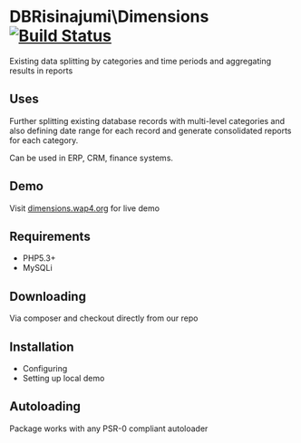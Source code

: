 DBRisinajumi\Dimensions [![Build Status](https://secure.travis-ci.org/DBRisinajumi/Dimensions.png?branch=master)](http://travis-ci.org/DBRisinajumi/Dimensions)
==============

Existing data splitting by categories and time periods and aggregating results in reports

Uses
------------

Further splitting existing database records with multi-level categories and also 
defining date range for each record and generate consolidated reports for each category.

Can be used in ERP, CRM, finance systems.

Demo
------------

Visit [dimensions.wap4.org](http://dimensions.wap4.org) for live demo

Requirements
------------

* PHP5.3+
* MySQLi

Downloading
------------

Via composer and checkout directly from our repo

Installation
------------

* Configuring
* Setting up local demo

Autoloading
-----------

Package works with any PSR-0 compliant autoloader

